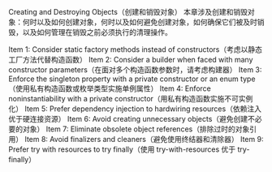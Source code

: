 Creating and Destroying Objects（创建和销毁对象）
本章涉及创建和销毁对象：何时以及如何创建对象，何时以及如何避免创建对象，如何确保它们被及时销毁，以及如何管理在销毁之前必须执行的清理操作。

Item 1: Consider static factory methods instead of constructors（考虑以静态工厂方法代替构造函数）
Item 2: Consider a builder when faced with many constructor parameters（在面对多个构造函数参数时，请考虑构建器）
Item 3: Enforce the singleton property with a private constructor or an enum type（使用私有构造函数或枚举类型实施单例属性）
Item 4: Enforce noninstantiability with a private constructor（用私有构造函数实施不可实例化）
Item 5: Prefer dependency injection to hardwiring resources（依赖注入优于硬连接资源）
Item 6: Avoid creating unnecessary objects（避免创建不必要的对象）
Item 7: Eliminate obsolete object references（排除过时的对象引用）
Item 8: Avoid finalizers and cleaners（避免使用终结器和清除器）
Item 9: Prefer try with resources to try finally（使用 try-with-resources 优于 try-finally）